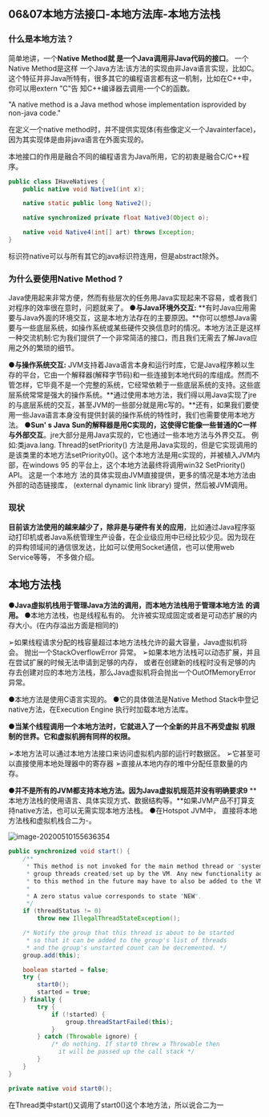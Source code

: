 ## 06&07本地方法接口-本地方法库-本地方法栈

### 什么是本地方法？

简单地讲，一个**Native Method就 是一个Java调用非Java代码的接口**。 一个
Native Method是这样 一个Java方法:该方法的实现由非Java语言实现，比如C。这个特征并非Java所特有，很多其它的编程语言都有这一机制，比如在C++中，
你可以用extern "C"告 知C++编译器去调用-一个C的函数。

"A native method is a Java method whose implementation isprovided by non-java code."

在定义一个native method时，并不提供实现体(有些像定义一个Javainterface)，因为其实现体是由非java语言在外面实现的。

本地接口的作用是融合不同的编程语言为Java所用，它的初衷是融合C/C++程序。

```java
public class IHaveNatives {
    public native void Native1(int x);

    native static public long Native2();

    native synchronized private float Native3(Object o);

    native void Native4(int[] art) throws Exception;
}
```

标识符native可以与所有其它的java标识符连用，但是abstract除外。

### 为什么要使用Native Method ?


Java使用起来非常方便，然而有些层次的任务用Java实现起来不容易，或者我们对程序的效率很在意时，问题就来了。
●**与Java环境外交互:**
**有时Java应用需要与Java外面的环境交互，这是本地方法存在的主要原因。**你可以想想Java需要与一些底层系统，如操作系统或某些硬件交换信息时的情况。本地方法正是这样一种交流机制:它为我们提供了一个非常简洁的接口，而且我们无需去了解Java应用之外的繁琐的细节。

**●与操作系统交互:**
JVM支持着Java语言本身和运行时库，它是Java程序赖以生存的平台，它由一个解释器(解释字节码)和一些连接到本地代码的库组成。然而不管怎样，它毕竟不是一个完整的系统，它经常依赖于一些底层系统的支持。这些底层系统常常是强大的操作系统。**通过使用本地方法，我们得以用Java实现了jre的与底层系统的交互，甚至JVM的一些部分就是用c写的。**还有，如果我们要使用一些Java语言本身没有提供封装的操作系统的特性时，我们也需要使用本地方法。
**●Sun' s Java**
**Sun的解释器是用C实现的，这使得它能像一些普通的C一样与外部交互**。jre大部分是用Java实现的，它也通过一些本地方法与外界交互。 例如:类java.lang. Thread的setPriority() 方法是用Java实现的，但是它实现调用的是该类里的本地方法setPriority0()。这个本地方法是用c实现的，并被植入JVM内部，在windows 95
的平台上，这个本地方法最终将调用win32 SetPriority() API。 这是一个本地方
法的具体实现由JVM直接提供，更多的情况是本地方法由外部的动态链接库，
(external dynamic link library) 提供，然后被JVM调用。

### 现状

**目前该方法使用的越来越少了，除非是与硬件有关的应用**，比如通过Java程序驱动打印机或者Java系统管理生产设备，在企业级应用中已经比较少见。因为现在的异构领域间的通信很发达，比如可以使用Socket通信，也可以使用web Service等等， 不多做介绍。

## 本地方法栈

**●Java虛拟机栈用于管理Java方法的调用，而本地方法栈用于管理本地方法**
**的调用。**
●本地方法栈，也是线程私有的。
允许被实现成固定或者是可动态扩展的内存大小。(在内存溢出方面是相同的)

➢如果线程请求分配的栈容量超过本地方法栈允许的最大容量，Java虚拟机将会。
抛出一个StackOverflowError 异常。
➢如果本地方法栈可以动态扩展，并且在尝试扩展的时候无法申请到足够的内存，
或者在创建新的线程时没有足够的内存去创建对应的本地方法栈，那么Java虚拟机将会抛出一个OutOfMemoryError 异常。

●本地方法是使用C语言实现的。
●它的具体做法是Native Method Stack中登记native方法，在Execution Engine 执行时加载本地方法库。



**●当某个线程调用一个本地方法时，它就进入了一个全新的并且不再受虚拟**
**机限制的世界。它和虚拟机拥有同样的权限。**

➢本地方法可以通过本地方法接口来访问虚拟机内部的运行时数据区。
➢它甚至可以直接使用本地处理器中的寄存器
➢直接从本地内存的堆中分配任意数量的内存。

**●并不是所有的JVM都支持本地方法。因为Java虚拟机规范并没有明确要求9**
**本地方法栈的使用语言、具体实现方式、数据结构等。**如果JVM产品不打算支持native方法，也可以无需实现本地方法栈。
●在Hotspot JVM中， 直接将本地方法栈和虚拟机栈合二为-。

![image-20200510155636354](https://cdn.jsdelivr.net/gh/1392517138/imgRepository@master/image-20200510155636354.png)

```java
public synchronized void start() {
    /**
     * This method is not invoked for the main method thread or "system"
     * group threads created/set up by the VM. Any new functionality added
     * to this method in the future may have to also be added to the VM.
     *
     * A zero status value corresponds to state "NEW".
     */
    if (threadStatus != 0)
        throw new IllegalThreadStateException();

    /* Notify the group that this thread is about to be started
     * so that it can be added to the group's list of threads
     * and the group's unstarted count can be decremented. */
    group.add(this);

    boolean started = false;
    try {
        start0();
        started = true;
    } finally {
        try {
            if (!started) {
                group.threadStartFailed(this);
            }
        } catch (Throwable ignore) {
            /* do nothing. If start0 threw a Throwable then
              it will be passed up the call stack */
        }
    }
}

private native void start0();
```

在Thread类中start()又调用了start0()这个本地方法，所以说合二为一

